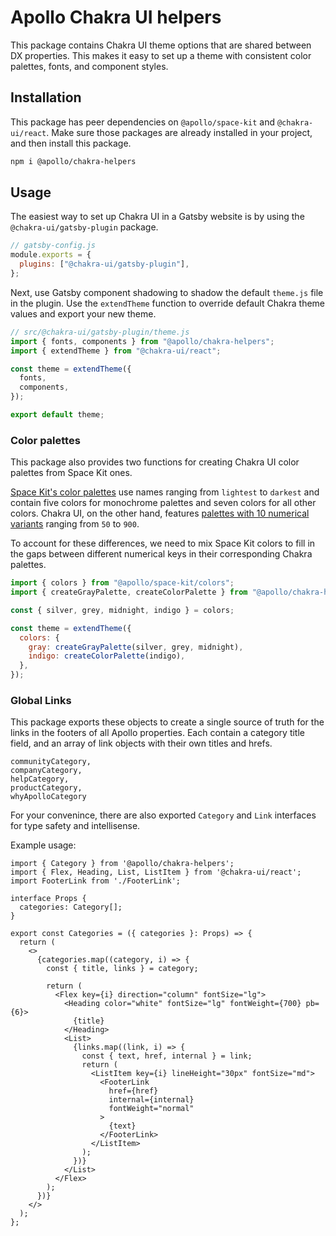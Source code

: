 # Apollo Chakra UI helpers

This package contains Chakra UI theme options that are shared between DX properties. This makes it easy to set up a theme with consistent color palettes, fonts, and component styles.

## Installation

This package has peer dependencies on `@apollo/space-kit` and `@chakra-ui/react`. Make sure those packages are already installed in your project, and then install this package.

```bash
npm i @apollo/chakra-helpers
```

## Usage

The easiest way to set up Chakra UI in a Gatsby website is by using the `@chakra-ui/gatsby-plugin` package.

```js
// gatsby-config.js
module.exports = {
  plugins: ["@chakra-ui/gatsby-plugin"],
};
```

Next, use Gatsby component shadowing to shadow the default `theme.js` file in the plugin. Use the `extendTheme` function to override default Chakra theme values and export your new theme.

```js
// src/@chakra-ui/gatsby-plugin/theme.js
import { fonts, components } from "@apollo/chakra-helpers";
import { extendTheme } from "@chakra-ui/react";

const theme = extendTheme({
  fonts,
  components,
});

export default theme;
```

### Color palettes

This package also provides two functions for creating Chakra UI color palettes from Space Kit ones.

[Space Kit's color palettes](https://github.com/apollographql/space-kit/blob/main/src/colors/colors.ts#L1-L12) use names ranging from `lightest` to `darkest` and contain five colors for monochrome palettes and seven colors for all other colors. Chakra UI, on the other hand, features [palettes with 10 numerical variants](https://github.com/chakra-ui/chakra-ui/blob/main/packages/theme/src/theme.types.ts#L31-L42) ranging from `50` to `900`.

To account for these differences, we need to mix Space Kit colors to fill in the gaps between different numerical keys in their corresponding Chakra palettes.

```js
import { colors } from "@apollo/space-kit/colors";
import { createGrayPalette, createColorPalette } from "@apollo/chakra-helpers";

const { silver, grey, midnight, indigo } = colors;

const theme = extendTheme({
  colors: {
    gray: createGrayPalette(silver, grey, midnight),
    indigo: createColorPalette(indigo),
  },
});
```

### Global Links

This package exports these objects to create a single source of truth for the links in the footers of all Apollo properties. Each contain a category title field, and an array of link objects with their own titles and hrefs.

```
communityCategory,
companyCategory,
helpCategory,
productCategory,
whyApolloCategory
```

For your convenince, there are also exported `Category` and `Link` interfaces for type safety and intellisense. 

Example usage:
```tsx
import { Category } from '@apollo/chakra-helpers';
import { Flex, Heading, List, ListItem } from '@chakra-ui/react';
import FooterLink from './FooterLink';

interface Props {
  categories: Category[];
}

export const Categories = ({ categories }: Props) => {
  return (
    <>
      {categories.map((category, i) => {
        const { title, links } = category;

        return (
          <Flex key={i} direction="column" fontSize="lg">
            <Heading color="white" fontSize="lg" fontWeight={700} pb={6}>
              {title}
            </Heading>
            <List>
              {links.map((link, i) => {
                const { text, href, internal } = link;
                return (
                  <ListItem key={i} lineHeight="30px" fontSize="md">
                    <FooterLink
                      href={href}
                      internal={internal}
                      fontWeight="normal"
                    >
                      {text}
                    </FooterLink>
                  </ListItem>
                );
              })}
            </List>
          </Flex>
        );
      })}
    </>
  );
};
```